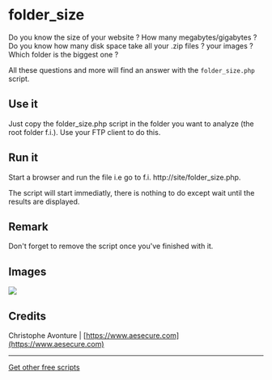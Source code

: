 # folder_size #

Do you know the size of your website ?  How many megabytes/gigabytes ? 
Do you know how many disk space take all your .zip files ? your images ? 
Which folder is the biggest one ? 

All these questions and more will find an answer with the `folder_size.php` script.  

## Use it ##

Just copy the folder_size.php script in the folder you want to analyze (the root folder f.i.).  Use your FTP client to do this.

## Run it ##

Start a browser and run the file i.e go to f.i. http://site/folder_size.php.

The script will start immediatly, there is nothing to do except wait until the results are displayed.

## Remark ##

Don't forget to remove the script once you've finished with it.

## Images ##

<img src="https://github.com/cavo789/joomla_free/blob/master/folder_size/result.png" />

## Credits ##

Christophe Avonture | [https://www.aesecure.com](https://www.aesecure.com)

---

[Get other free scripts](https://github.com/cavo789/joomla_free)